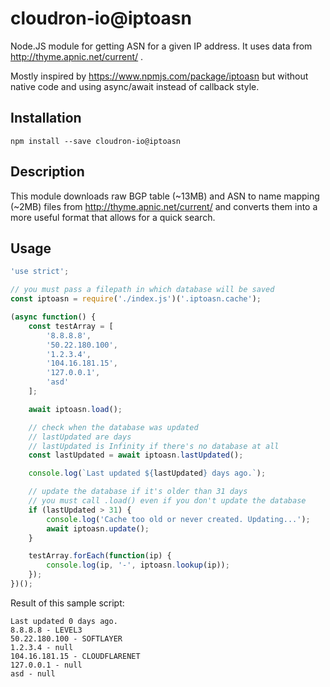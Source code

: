 # cloudron-io@iptoasn

Node.JS module for getting ASN for a given IP address. It uses data from
http://thyme.apnic.net/current/ .

Mostly inspired by https://www.npmjs.com/package/iptoasn but without native code and using async/await instead of callback style.

## Installation

`npm install --save cloudron-io@iptoasn`

## Description

This module downloads raw BGP table (~13MB) and ASN to name mapping (~2MB)
files from http://thyme.apnic.net/current/ and converts them into a more useful
format that allows for a quick search.

## Usage

```javascript
'use strict';

// you must pass a filepath in which database will be saved
const iptoasn = require('./index.js')('.iptoasn.cache');

(async function() {
    const testArray = [
        '8.8.8.8',
        '50.22.180.100',
        '1.2.3.4',
        '104.16.181.15',
        '127.0.0.1',
        'asd'
    ];

    await iptoasn.load();

    // check when the database was updated
    // lastUpdated are days
    // lastUpdated is Infinity if there's no database at all
    const lastUpdated = await iptoasn.lastUpdated();

    console.log(`Last updated ${lastUpdated} days ago.`);

    // update the database if it's older than 31 days
    // you must call .load() even if you don't update the database
    if (lastUpdated > 31) {
        console.log('Cache too old or never created. Updating...');
        await iptoasn.update();
    }

    testArray.forEach(function(ip) {
        console.log(ip, '-', iptoasn.lookup(ip));
    });
})();
```

Result of this sample script:

```
Last updated 0 days ago.
8.8.8.8 - LEVEL3
50.22.180.100 - SOFTLAYER
1.2.3.4 - null
104.16.181.15 - CLOUDFLARENET
127.0.0.1 - null
asd - null
```
